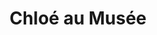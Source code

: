 ---
title: Chloé au Musée
image: chloe.png
description: >-
    Durant les vacances d’été, Chloé et sa maman se rendent au musée des Beaux-Arts à Bordeaux. Il y a de nombreuses œuvres à regarder mais la petite fille préfère faire des bêtises.
    Chloé fini par réaliser qu'elle s'est perdue ! La peur l’envahit et les tableaux lui paraissent désormais effrayants, le musée immense, la foule des visiteurs oppressante ! 
    Jusqu'à ce qu'elle recontre la mystèrieuse Lilly...

link: https://chloe-au-musee.netlify.app/
mention: >-
    Pour un meilleur confort et expérience de visite, l'expérience a été conçue pour une navigation sur mobile (et non sur ordinateur).
release: 29/03/2021
locked: false
---
